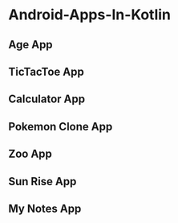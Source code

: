 # Android-Apps-In-Kotlin

## Age App
## TicTacToe App
## Calculator App
## Pokemon Clone App
## Zoo App
## Sun Rise App
## My Notes App
